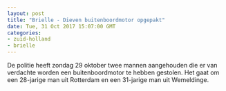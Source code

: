 ```yaml
---
layout: post
title: "Brielle - Dieven buitenboordmotor opgepakt"
date: Tue, 31 Oct 2017 15:07:00 GMT
categories: 
- zuid-holland 
- brielle 
---
```


De politie heeft zondag 29 oktober twee mannen aangehouden die er van verdachte worden een buitenboordmotor te hebben gestolen. Het gaat om een 28-jarige man uit Rotterdam en een 31-jarige man uit Wemeldinge.
